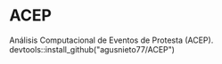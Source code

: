 # ACEP
Análisis Computacional de Eventos de Protesta (ACEP).
devtools::install_github("agusnieto77/ACEP")
